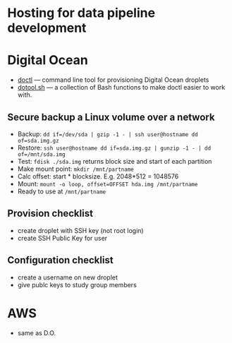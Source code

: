 # Hosting for data pipeline development


# Digital Ocean
 - [doctl](https://github.com/digitalocean/doctl) — command line tool for provisioning 
    Digital Ocean droplets
 - [dotool.sh](./digitalocean/dotool.sh) — a collection of Bash functions to 
    make doctl easier to work with.

## Secure backup a Linux volume over a network
- Backup: `dd if=/dev/sda | gzip -1 - | ssh user@hostname dd of=sda.img.gz`
- Restore: `ssh user@hostname dd if=sda.img.gz | gunzip -1 - | dd of=/mnt/sda.img`
- Test: `fdisk ./sda.img` returns block size and start of each partition
- Make mount point: `mkdir /mnt/partname`
- Calc offset: start * blocksize. E.g. 2048*512 = 1048576
- Mount: `mount -o loop, offset=OFFSET hda.img /mnt/partname`
- Ready to use at `/mnt/partname`


## Provision checklist
- create droplet with SSH key (not root login)
- create SSH Public Key for user

## Configuration checklist
- create a username on new droplet
- give publc keys to study group members


# AWS
- same as D.O.
